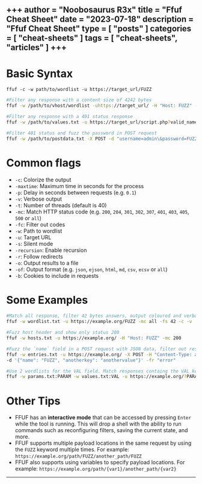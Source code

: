 +++
author = "Noobosaurus R3x"
title = "Ffuf Cheat Sheet"
date = "2023-07-18"
description = "Ffuf Cheat Sheet"
type = [
    "posts"
]
categories = [
    "cheat-sheets"
]
tags = [
    "cheat-sheets",
    "articles"
]
+++
---
# Basic Syntax
```
ffuf -c -w path/to/wordlist -u https://target_url/FUZZ
```

```bash
#Filter any response with a content size of 4242 bytes
ffuf -w /path/to/vhost/wordlist -uhttps://target_url/ -H "Host: FUZZ" -fs 4242

#Filter any response with a 401 status response
ffuf -w /path/to/values.txt -u https://target_url/script.php?valid_name=FUZZ -fc 401

#Filter 401 status and fuzz the password in POST request
ffuf -w /path/to/postdata.txt -X POST -d "username=admin\&password=FUZZ" -u https://target_url/login.php -fc 401
```

# Common flags
-   `-c`: Colorize the output
-   `-maxtime`: Maximum time in seconds for the process
-   `-p`: Delay in seconds between requests (e.g. `0.1`)
-   `-v`: Verbose output
-   `-t`: Number of threads (default is 40)
-   `-mc`: Match HTTP status code (e.g. `200`, `204`, `301`, `302`, `307`, `401`, `403`, `405`, `500` or `all`)
-   `-fc`: Filter out codes
-   `-w`: Path to wordlist
-   `-u`: Target URL
-   `-s`: Silent mode
-   `-recursion`: Enable recursion
-  `-r`: Follow redirects
-   `-o`: Output results to a file
-   `-of`: Output format (e.g. `json`, `ejson`, `html`, `md`, `csv`, `ecsv` or `all`)
-   `-b`: Cookies to include in requests


# Some Examples

```bash
#Match all response, filter 42 bytes answers, output coloured and verbose.
ffuf -w wordlist.txt -u https://example.org/FUZZ -mc all -fs 42 -c -v

#Fuzz host header and show only status 200
ffuf -w hosts.txt -u https://example.org/ -H "Host: FUZZ" -mc 200

#Fuzz the `name` field in a POST request with JSON data, filter out responses containing the text "error".
ffuf -w entries.txt -u https://example.org/ -X POST -H "Content-Type: application/json" \
-d '{"name": "FUZZ", "anotherkey": "anothervalue"}' -fr "error"

#Use 2 wordlists for the VAL field. Match responses containg the VAL keyword and will be coloured
ffuf -w params.txt:PARAM -w values.txt:VAL -u https://example.org/?PARAM=VAL -mr "VAL" -c
```


# Other Tips

- FFUF has an **interactive mode** that can be accessed by pressing `Enter` while the tool is running. This will drop a shell with the ability to run commands such as reconfiguring filters, saving the current state, and more.
-   FFUF supports multiple payload locations in the same request by using the `FUZZ` keyword multiple times. For example: `https://example.org/path/FUZZ/another_path/FUZZ`
-   FFUF also supports using variables to specify payload locations. For example: `https://example.org/path/{var1}/another_path/{var2}`
---